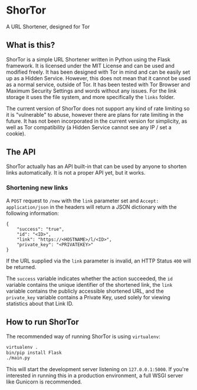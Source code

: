 # ShorTor
A URL Shortener, designed for Tor

## What is this?

ShorTor is a simple URL Shortener written in Python using the Flask framework. It
is licensed under the MIT License and can be used and modified freely. It has been
designed with Tor in mind and can be easily set up as a Hidden Service. However,
this does not mean that it cannot be used as a normal service, outside of Tor. It has
been tested with Tor Browser and Maximum Security Settings and words without any
issues. For the link storage it uses the file system, and more specifically the 
`links` folder.

The current version of ShorTor does not support any kind of rate limiting so it is
"vulnerable" to abuse, however there are plans for rate limiting in the future. It
has not been incorporated in the current version for simplicity, as well as Tor
compatibility (a Hidden Service cannot see any IP / set a cookie). 

## The API
ShorTor actually has an API built-in that can be used by anyone to shorten links
automatically. It is not a proper API yet, but it works. 

### Shortening new links
A `POST` request to `/new` with the `link` parameter set and `Accept: application/json`
in the headers will return a JSON dictionary with the following information:

```
{
	"success": "true",
	"id": "<ID>",
	"link": "https://<HOSTNAME>/l/<ID>",
	"private_key": "<PRIVATEKEY>"
}
```

If the URL supplied via the `link` parameter is invalid, an HTTP Status `400` will
be returned.

The `success` variable indicates whether the action succeeded, the `id` variable contains
the unique identifier of the shortened link, the `link` variable contains the publicly
accessible shortened URL, and the `private_key` variable contains a Private Key, used
solely for viewing statistics about that Link ID.

## How to run ShorTor

The recommended way of running ShorTor is using `virtualenv`:

```bash
virtualenv .
bin/pip install Flask
./main.py
```

This will start the development server listening on `127.0.0.1:5000`. If you're
interested in running this in a production environment, a full WSGI server like
Gunicorn is recommended. 

